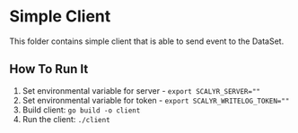 # Simple Client

This folder contains simple client that is able to send event to the DataSet.

## How To Run It

1. Set environmental variable for server - `export SCALYR_SERVER=""`
2. Set environmental variable for token - `export SCALYR_WRITELOG_TOKEN=""`
3. Build client: `go build -o client`
4. Run the client: `./client`
